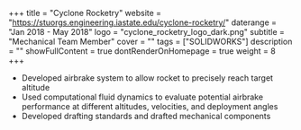 +++
title = "Cyclone Rocketry"
website = "https://stuorgs.engineering.iastate.edu/cyclone-rocketry/"
daterange = "Jan 2018 - May 2018"
logo = "cyclone_rocketry_logo_dark.png"
subtitle = "Mechanical Team Member"
cover = ""
tags = ["SOLIDWORKS"]
description = ""
showFullContent = true
dontRenderOnHomepage = true
weight = 8
+++

- Developed airbrake system to allow rocket to precisely reach target altitude
- Used computational fluid dynamics to evaluate potential airbrake performance at different altitudes, velocities, and deployment angles
- Developed drafting standards and drafted mechanical components
